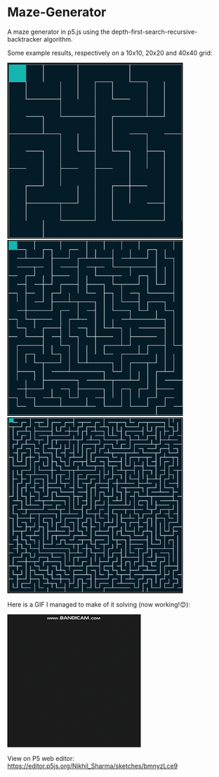 # Maze-Generator
A maze generator in p5.js using the depth-first-search-recursive-backtracker algorithm.

Some example results, respectively on a 10x10, 20x20 and 40x40 grid:

<img src="https://github.com/Nikhil-Sharma-1/Maze-Generator/blob/main/img1.png" width="400" height="400">
<img src="https://github.com/Nikhil-Sharma-1/Maze-Generator/blob/main/img2.png" width="400" height="400">
<img src="https://github.com/Nikhil-Sharma-1/Maze-Generator/blob/main/img3.png" width="400" height="400">


Here is a GIF I managed to make of it solving (now working!😊):

![](Maze_Generator.gif)

View on P5 web editor: https://editor.p5js.org/Nikhil_Sharma/sketches/bmnyzLce9
